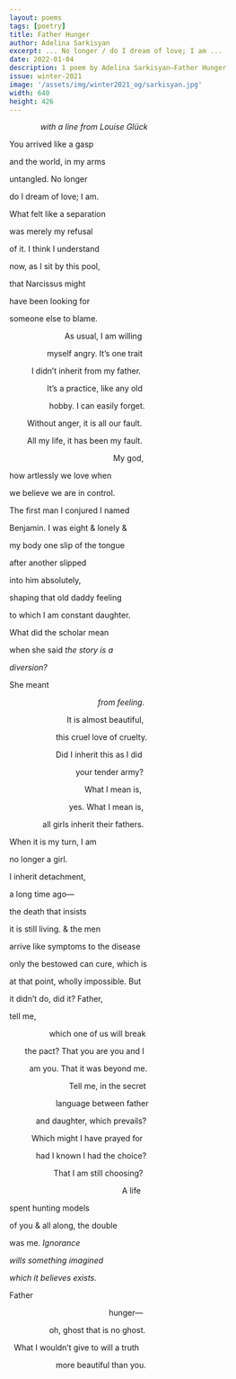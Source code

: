 ```yaml
---
layout: poems
tags: [poetry]
title: Father Hunger
author: Adelina Sarkisyan
excerpt: ... No longer / do I dream of love; I am ...
date: 2022-01-04
description: 1 poem by Adelina Sarkisyan—Father Hunger
issue: winter-2021
image: '/assets/img/winter2021_og/sarkisyan.jpg'
width: 640
height: 426
---
```



<div class="stanza">
<p class="poemline">&nbsp;&nbsp;&nbsp;&nbsp;&nbsp;&nbsp;&nbsp;&nbsp;&nbsp;&nbsp;&nbsp;&nbsp;&nbsp;&nbsp;<em>with a line from Louise Glück</em></p>
</div>

<div class="stanza">
<p class="poemline">You arrived like a gasp</p>
<p class="poemline">and the world, in my arms</p>
<p class="poemline">untangled. No longer</p>
<p class="poemline">do I dream of love; I am.</p>
<p class="poemline">What felt like a separation</p>
<p class="poemline">was merely my refusal</p>
<p class="poemline">of it. I think I understand</p>
<p class="poemline">now, as I sit by this pool,</p>
<p class="poemline">that Narcissus might</p>
<p class="poemline">have been looking for</p>
<p class="poemline">someone else to blame.</p>
<p class="poemline">&nbsp;&nbsp;&nbsp;&nbsp;&nbsp;&nbsp;&nbsp;&nbsp;&nbsp;&nbsp;&nbsp;&nbsp;&nbsp;&nbsp;&nbsp;&nbsp;&nbsp;&nbsp;&nbsp;&nbsp;&nbsp;&nbsp;&nbsp;&nbsp;&nbsp;As usual, I am willing</p>
<p class="poemline">&nbsp;&nbsp;&nbsp;&nbsp;&nbsp;&nbsp;&nbsp;&nbsp;&nbsp;&nbsp;&nbsp;&nbsp;&nbsp;&nbsp;&nbsp;&nbsp;&nbsp;myself angry. It’s one trait</p>
<p class="poemline">&nbsp;&nbsp;&nbsp;&nbsp;&nbsp;&nbsp;&nbsp;&nbsp;&nbsp;&nbsp;I didn’t inherit from my father.</p>
<p class="poemline">&nbsp;&nbsp;&nbsp;&nbsp;&nbsp;&nbsp;&nbsp;&nbsp;&nbsp;&nbsp;&nbsp;&nbsp;&nbsp;&nbsp;&nbsp;&nbsp;&nbsp;It’s a practice, like any old</p>
<p class="poemline">&nbsp;&nbsp;&nbsp;&nbsp;&nbsp;&nbsp;&nbsp;&nbsp;&nbsp;&nbsp;&nbsp;&nbsp;&nbsp;&nbsp;&nbsp;&nbsp;&nbsp;&nbsp;hobby. I can easily forget.</p>
<p class="poemline">&nbsp;&nbsp;&nbsp;&nbsp;&nbsp;&nbsp;&nbsp;&nbsp;Without anger, it is all our fault.</p>
<p class="poemline">&nbsp;&nbsp;&nbsp;&nbsp;&nbsp;&nbsp;&nbsp;&nbsp;All my life, it has been my fault.</p>
<p class="poemline">&nbsp;&nbsp;&nbsp;&nbsp;&nbsp;&nbsp;&nbsp;&nbsp;&nbsp;&nbsp;&nbsp;&nbsp;&nbsp;&nbsp;&nbsp;&nbsp;&nbsp;&nbsp;&nbsp;&nbsp;&nbsp;&nbsp;&nbsp;&nbsp;&nbsp;&nbsp;&nbsp;&nbsp;&nbsp;&nbsp;&nbsp;&nbsp;&nbsp;&nbsp;&nbsp;&nbsp;&nbsp;&nbsp;&nbsp;&nbsp;&nbsp;&nbsp;&nbsp;&nbsp;&nbsp;&nbsp;&nbsp;My god,</p>
<p class="poemline">how artlessly we love when</p>
<p class="poemline">we believe we are in control.</p>
<p class="poemline">The first man I conjured I named</p>
<p class="poemline">Benjamin. I was eight & lonely &</p>
<p class="poemline">my body one slip of the tongue</p>
<p class="poemline">after another slipped</p>
<p class="poemline">into him absolutely,</p>
<p class="poemline">shaping that old daddy feeling</p>
<p class="poemline">to which I am constant daughter.</p>
<p class="poemline">What did the scholar mean</p>
<p class="poemline">when she said <em>the story is a</em></p>
<p class="poemline"><em>diversion?</em></p>
<p class="poemline">She meant</p>
<p class="poemline">&nbsp;&nbsp;&nbsp;&nbsp;&nbsp;&nbsp;&nbsp;&nbsp;&nbsp;&nbsp;&nbsp;&nbsp;&nbsp;&nbsp;&nbsp;&nbsp;&nbsp;&nbsp;&nbsp;&nbsp;&nbsp;&nbsp;&nbsp;&nbsp;&nbsp;&nbsp;&nbsp;&nbsp;&nbsp;&nbsp;&nbsp;&nbsp;&nbsp;&nbsp;&nbsp;&nbsp;&nbsp;&nbsp;&nbsp;&nbsp;<em>from feeling.</em></p>
<p class="poemline">&nbsp;&nbsp;&nbsp;&nbsp;&nbsp;&nbsp;&nbsp;&nbsp;&nbsp;&nbsp;&nbsp;&nbsp;&nbsp;&nbsp;&nbsp;&nbsp;&nbsp;&nbsp;&nbsp;&nbsp;&nbsp;&nbsp;&nbsp;&nbsp;&nbsp;&nbsp;It is almost beautiful,</p>
<p class="poemline">&nbsp;&nbsp;&nbsp;&nbsp;&nbsp;&nbsp;&nbsp;&nbsp;&nbsp;&nbsp;&nbsp;&nbsp;&nbsp;&nbsp;&nbsp;&nbsp;&nbsp;&nbsp;&nbsp;&nbsp;&nbsp;this cruel love of cruelty.</p>
<p class="poemline">&nbsp;&nbsp;&nbsp;&nbsp;&nbsp;&nbsp;&nbsp;&nbsp;&nbsp;&nbsp;&nbsp;&nbsp;&nbsp;&nbsp;&nbsp;&nbsp;&nbsp;&nbsp;&nbsp;&nbsp;&nbsp;Did I inherit this as I did</p>
<p class="poemline">&nbsp;&nbsp;&nbsp;&nbsp;&nbsp;&nbsp;&nbsp;&nbsp;&nbsp;&nbsp;&nbsp;&nbsp;&nbsp;&nbsp;&nbsp;&nbsp;&nbsp;&nbsp;&nbsp;&nbsp;&nbsp;&nbsp;&nbsp;&nbsp;&nbsp;&nbsp;&nbsp;&nbsp;&nbsp;&nbsp;your tender army?</p>
<p class="poemline">&nbsp;&nbsp;&nbsp;&nbsp;&nbsp;&nbsp;&nbsp;&nbsp;&nbsp;&nbsp;&nbsp;&nbsp;&nbsp;&nbsp;&nbsp;&nbsp;&nbsp;&nbsp;&nbsp;&nbsp;&nbsp;&nbsp;&nbsp;&nbsp;&nbsp;&nbsp;&nbsp;&nbsp;&nbsp;&nbsp;&nbsp;&nbsp;&nbsp;&nbsp;What I mean is,</p>
<p class="poemline">&nbsp;&nbsp;&nbsp;&nbsp;&nbsp;&nbsp;&nbsp;&nbsp;&nbsp;&nbsp;&nbsp;&nbsp;&nbsp;&nbsp;&nbsp;&nbsp;&nbsp;&nbsp;&nbsp;&nbsp;&nbsp;&nbsp;&nbsp;&nbsp;&nbsp;&nbsp;&nbsp;yes. What I mean is,</p>
<p class="poemline">&nbsp;&nbsp;&nbsp;&nbsp;&nbsp;&nbsp;&nbsp;&nbsp;&nbsp;&nbsp;&nbsp;&nbsp;&nbsp;&nbsp;&nbsp;all girls inherit their fathers.</p>
<p class="poemline">When it is my turn, I am</p>
<p class="poemline">no longer a girl.</p>
<p class="poemline">I inherit detachment,</p>
<p class="poemline">a long time ago—</p>
<p class="poemline">the death that insists</p>
<p class="poemline">it is still living. & the men</p>
<p class="poemline">arrive like symptoms to the disease</p>
<p class="poemline">only the bestowed can cure, which is</p>
<p class="poemline">at that point, wholly impossible. But</p>
<p class="poemline">it didn’t do, did it? Father,</p>
<p class="poemline">tell me,</p>
<p class="poemline">&nbsp;&nbsp;&nbsp;&nbsp;&nbsp;&nbsp;&nbsp;&nbsp;&nbsp;&nbsp;&nbsp;&nbsp;&nbsp;&nbsp;&nbsp;&nbsp;&nbsp;&nbsp;which one of us will break</p>
<p class="poemline">&nbsp;&nbsp;&nbsp;&nbsp;&nbsp;&nbsp;&nbsp;the pact? That you are you and I</p>
<p class="poemline">&nbsp;&nbsp;&nbsp;&nbsp;&nbsp;&nbsp;&nbsp;&nbsp;&nbsp;am you. That it was beyond me.</p>
<p class="poemline">&nbsp;&nbsp;&nbsp;&nbsp;&nbsp;&nbsp;&nbsp;&nbsp;&nbsp;&nbsp;&nbsp;&nbsp;&nbsp;&nbsp;&nbsp;&nbsp;&nbsp;&nbsp;&nbsp;&nbsp;&nbsp;&nbsp;&nbsp;&nbsp;&nbsp;&nbsp;&nbsp;Tell me, in the secret</p>
<p class="poemline">&nbsp;&nbsp;&nbsp;&nbsp;&nbsp;&nbsp;&nbsp;&nbsp;&nbsp;&nbsp;&nbsp;&nbsp;&nbsp;&nbsp;&nbsp;&nbsp;&nbsp;&nbsp;&nbsp;&nbsp;&nbsp;language between father</p>
<p class="poemline">&nbsp;&nbsp;&nbsp;&nbsp;&nbsp;&nbsp;&nbsp;&nbsp;&nbsp;&nbsp;&nbsp;&nbsp;and daughter, which prevails?</p>
<p class="poemline">&nbsp;&nbsp;&nbsp;&nbsp;&nbsp;&nbsp;&nbsp;&nbsp;&nbsp;&nbsp;Which might I have prayed for</p>
<p class="poemline">&nbsp;&nbsp;&nbsp;&nbsp;&nbsp;&nbsp;&nbsp;&nbsp;&nbsp;&nbsp;&nbsp;&nbsp;had I known I had the choice?</p>
<p class="poemline">&nbsp;&nbsp;&nbsp;&nbsp;&nbsp;&nbsp;&nbsp;&nbsp;&nbsp;&nbsp;&nbsp;&nbsp;&nbsp;&nbsp;&nbsp;&nbsp;&nbsp;&nbsp;&nbsp;&nbsp;That I am still choosing?</p>
<p class="poemline">&nbsp;&nbsp;&nbsp;&nbsp;&nbsp;&nbsp;&nbsp;&nbsp;&nbsp;&nbsp;&nbsp;&nbsp;&nbsp;&nbsp;&nbsp;&nbsp;&nbsp;&nbsp;&nbsp;&nbsp;&nbsp;&nbsp;&nbsp;&nbsp;&nbsp;&nbsp;&nbsp;&nbsp;&nbsp;&nbsp;&nbsp;&nbsp;&nbsp;&nbsp;&nbsp;&nbsp;&nbsp;&nbsp;&nbsp;&nbsp;&nbsp;&nbsp;&nbsp;&nbsp;&nbsp;&nbsp;&nbsp;&nbsp;&nbsp;&nbsp;&nbsp;A life</p>
<p class="poemline">spent hunting models</p>
<p class="poemline">of you & all along, the double</p>
<p class="poemline">was me. <em>Ignorance</em></p>
<p class="poemline"><em>wills something imagined</em></p>
<p class="poemline"><em>which it believes exists.</em></p>
<p class="poemline">Father</p>
<p class="poemline">&nbsp;&nbsp;&nbsp;&nbsp;&nbsp;&nbsp;&nbsp;&nbsp;&nbsp;&nbsp;&nbsp;&nbsp;&nbsp;&nbsp;&nbsp;&nbsp;&nbsp;&nbsp;&nbsp;&nbsp;&nbsp;&nbsp;&nbsp;&nbsp;&nbsp;&nbsp;&nbsp;&nbsp;&nbsp;&nbsp;&nbsp;&nbsp;&nbsp;&nbsp;&nbsp;&nbsp;&nbsp;&nbsp;&nbsp;&nbsp;&nbsp;&nbsp;&nbsp;&nbsp;&nbsp;hunger—</p>
<p class="poemline">&nbsp;&nbsp;&nbsp;&nbsp;&nbsp;&nbsp;&nbsp;&nbsp;&nbsp;&nbsp;&nbsp;&nbsp;&nbsp;&nbsp;&nbsp;&nbsp;&nbsp;&nbsp;oh, ghost that is no ghost.</p>
<p class="poemline">&nbsp;&nbsp;What I wouldn’t give to will a truth</p>
<p class="poemline">&nbsp;&nbsp;&nbsp;&nbsp;&nbsp;&nbsp;&nbsp;&nbsp;&nbsp;&nbsp;&nbsp;&nbsp;&nbsp;&nbsp;&nbsp;&nbsp;&nbsp;&nbsp;&nbsp;&nbsp;&nbsp;more beautiful than you.</p>
</div>


